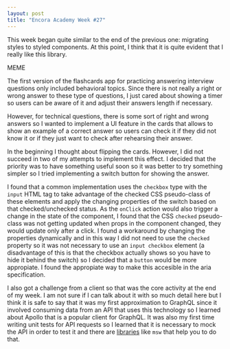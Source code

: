 ```yaml
---
layout: post
title: "Encora Academy Week #27"
---
```


This week began quite similar to the end of the previous one: migrating styles to styled components. At this point, I think that it is quite evident that I really like this library.

MEME

The first version of the flashcards app for practicing answering interview questions only included behavioral topics. Since there is not really a right or wrong answer to these type of questions, I just cared about showing a timer so users can be aware of it and adjust their answers length if necessary.

However, for technical questions, there is some sort of right and wrong answers so I wanted to implement a UI feature in the cards that allows to show an example of a correct answer so users can check it if they did not know it or if they just want to check after rehearsing their answer.  

In the beginning I thought about flipping the cards. However, I did not succeed in two of my attempts to implement this effect. I decided that the priority was to have something useful soon so it was better to try something simpler so I tried implementing a switch button for showing the answer.

I found that a common implementation uses the `checkbox` type with the `input` HTML tag to take advantage of the checked CSS pseudo-class of these elements and apply the changing properties of the switch based on that checked/unchecked status. As the `onClick` action would also trigger a change in the state of the component, I found that the CSS `checked` pseudo-class was not getting updated when props in the component changed, they would update only after a click. I found a workaround by changing the properties dynamically and in this way I did not need to use the `checked` property so it was not necessary to use an `input checkbox` element (a disadvantage of this is that the checkbox actually shows so you have to hide it behind the switch) so I decided that a `button` would be more appropiate. I found the appropiate way to make this accesible in the aria specification.

I also got a challenge from a client so that was the core activity at the end of my week. I am not sure if I can talk about it with so much detail here but I think it is safe to say that it was my first approximation to GraphQL since it involved consuming data from an API that uses this technology so I learned about Apollo that is a popular client for GraphQL. It was also my first time writing unit tests for API requests so I learned that it is necessary to mock the API in order to test it and there are [libraries](https://mswjs.io/docs/getting-started/mocks/graphql-api) like `msw` that help you to do that.
